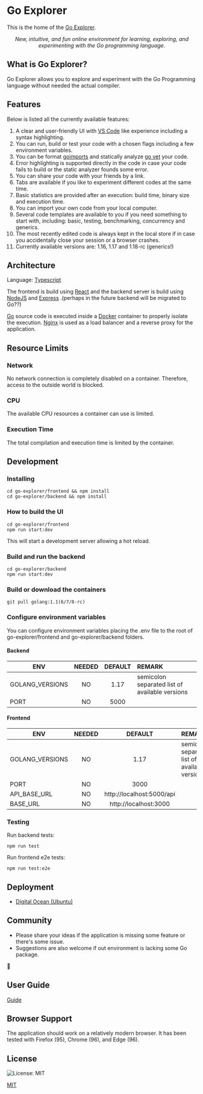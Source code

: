 # Go Explorer

This is the home of the [Go Explorer][website].

[website]: https://golangexplorer.org/

<div align="center"><i>New, intuitive, and fun online environment for learning, exploring, and experimenting with the 
Go programming language.</i></div>

## What is Go Explorer?

Go Explorer allows you to explore and experiment with the Go Programming language without needed the actual compiler.

## Features

Below is listed all the currently available features:

1. A clear and user-friendly UI with [VS Code] like experience including a syntax highlighting.
2. You can run, build or test your code with a chosen flags including a few environment variables.
3. You can be format [goimports] and statically analyze [go vet] your code.
4. Error highlighting is supported directly in the code in case your code fails to build or the static analyzer founds
   some error.
5. You can share your code with your friends by a link.
6. Tabs are available if you like to experiment different codes at the same time.
7. Basic statistics are provided after an execution: build time, binary size and execution time.
8. You can import your own code from your local computer.
9. Several code templates are available to you if you need something to start with, including:
   basic, testing, benchmarking, concurrency and generics.
10. The most recently edited code is always kept in the local store if in case you accidentally close your session or a
    browser crashes.
11. Currently available versions are: 1.16, 1.17 and 1.18-rc (generics!)

[VS Code]: https://github.com/microsoft/vscode

[goimports]: https://pkg.go.dev/golang.org/x/tools/cmd/goimports

[go vet]: https://pkg.go.dev/cmd/vet

## Architecture

Language: [Typescript][typescript]

The frontend is build using [React][react] and the backend server is build using [NodeJS][nodejs] and [Express][express]
.(perhaps in the future backend will be migrated to Go??)

[Go][go] source code is executed inside a [Docker][docker] container to properly isolate the execution.
[Nginx][nginx] is used as a load balancer and a reverse proxy for the application.

[typescript]: https://www.typescriptlang.org/

[react]: https://reactjs.org/

[nodejs]: https://nodejs.org/en/

[express]: https://expressjs.com/

[go]: https://go.dev/

[docker]: https://www.docker.com/

[nginx]: https://www.nginx.com/

## Resource Limits

### Network

No network connection is completely disabled on a container. Therefore, access to the outside world is blocked.

### CPU

The available CPU resources a container can use is limited.

### Execution Time

The total compilation and execution time is limited by the container.

## Development

### Installing

```
cd go-explorer/frontend && npm install
cd go-explorer/backend && npm install
```

### How to build the UI

```
cd go-explorer/frontend
npm run start:dev
```

This will start a development server allowing a hot reload.

### Build and run the backend

```
cd go-explorer/backend
npm run start:dev
```

### Build or download the containers

```
git pull golang:1.1(6/7/8-rc)
```

### Configure environment variables

You can configure environment variables placing the .env file to the root of go-explorer/frontend and
go-explorer/backend folders.

#### Backend

| ENV     | NEEDED |  DEFAULT  | REMARK                                         |
|---------|:------:|:---------:|:-----------------------------------------------|
| GOLANG_VERSIONS |   NO   | 1.17 | semicolon separated list of available versions |
| PORT    |   NO   |   5000    |                                                |

#### Frontend

| ENV             | NEEDED |          DEFAULT          | REMARK                                         |
|-----------------|:------:|:-------------------------:|:-----------------------------------------------|
| GOLANG_VERSIONS |   NO   |           1.17            | semicolon separated list of available versions |
| PORT            |   NO   |           3000            |                                                |
| API_BASE_URL    |   NO   | http://localhost:5000/api |                                                |
| BASE_URL        |   NO   |   http://localhost:3000   |                                                |

### Testing

Run backend tests:

```
npm run test
```

Run frontend e2e tests:

```
npm run test:e2e
```

## Deployment

* [Digital Ocean (Ubuntu)](https://www.digitalocean.com/products/droplets/)

## Community

* Please share your ideas if the application is missing some feature or there's some issue.
* Suggestions are also welcome if out environment is lacking some Go package.

:pray:

## User Guide

[Guide](https://golangexplorer.org/help)

## Browser Support

The application should work on a relatively modern browser. It has been tested with Firefox (95), Chrome (96), and
Edge (96).

## License

![License: MIT](https://img.shields.io/badge/License-MIT-blue.svg)

[MIT](./LICENSE.md)
